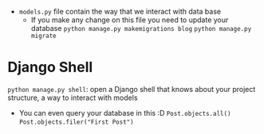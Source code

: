 * `models.py` file contain the way that we interact with data base
	* If you make any change on this file you need to update your database
	  `python manage.py makemigrations blog`
	  `python manage.py migrate`
# Django Shell
`python manage.py shell`: open a Django shell that knows about your project structure, a way to interact with models
* You can even query your database in this :D
  `Post.objects.all()`
  `Post.objects.filer("First Post")`